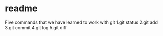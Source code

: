 # readme #
Five commands that we have learned to work with git
1.git status
2.git add
3.git commit
4.git log
5.git diff
